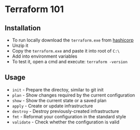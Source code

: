 # Terraform 101

## Installation

- To run locally download the ```terraform.exe``` from [hashicorp](https://releases.hashicorp.com/terraform/)
- Unzip it
- Copy the ```terraform.exe``` and paste it into root of ```C:\```
- Add into environment variables
- To test it, open a cmd and execute: ```terraform -version```

## Usage

- ```init``` - Prepare the directoy, similar to git init
- ```plan``` - Show changes required by the current configuration
- ```show``` - Show the current state or a saved plan
- ```apply``` - Create or update infrastructure
- ```destroy``` - Destroy previously-created infrastructure
- ```fmt``` - Reformat your configuration in the standard style
- ```validate``` - Check whether the configuration is valid
